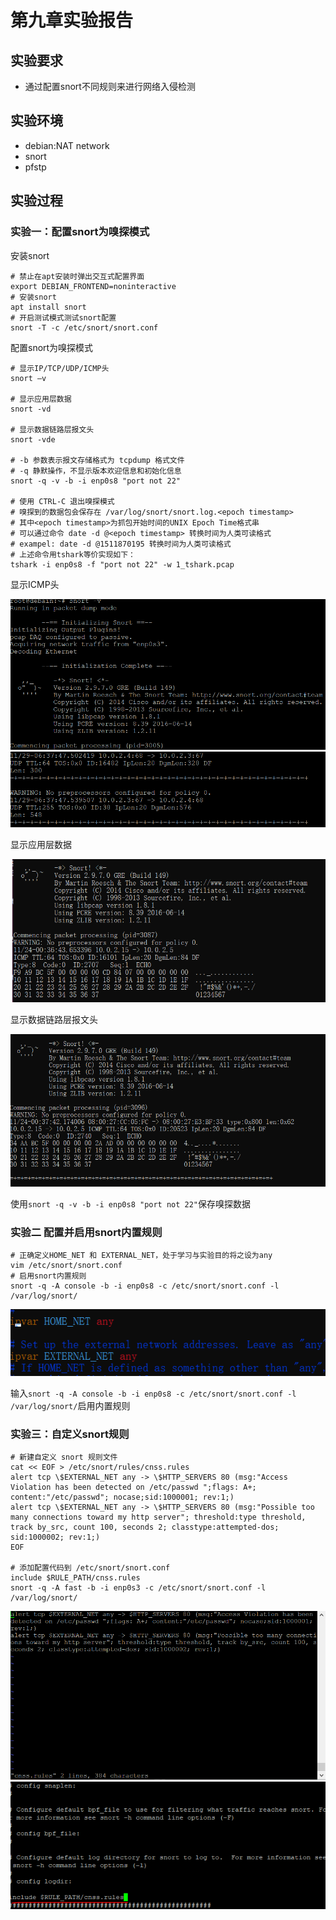 # 第九章实验报告

## 实验要求

* 通过配置snort不同规则来进行网络入侵检测

## 实验环境

* debian:NAT network
* snort
* pfstp
  
## 实验过程

### 实验一：配置snort为嗅探模式

安装snort
```
# 禁止在apt安装时弹出交互式配置界面
export DEBIAN_FRONTEND=noninteractive
# 安装snort
apt install snort
# 开启测试模式测试snort配置
snort -T -c /etc/snort/snort.conf
```

配置snort为嗅探模式
```
# 显示IP/TCP/UDP/ICMP头
snort –v

# 显示应用层数据
snort -vd

# 显示数据链路层报文头
snort -vde

# -b 参数表示报文存储格式为 tcpdump 格式文件
# -q 静默操作，不显示版本欢迎信息和初始化信息
snort -q -v -b -i enp0s8 "port not 22"

# 使用 CTRL-C 退出嗅探模式
# 嗅探到的数据包会保存在 /var/log/snort/snort.log.<epoch timestamp>
# 其中<epoch timestamp>为抓包开始时间的UNIX Epoch Time格式串
# 可以通过命令 date -d @<epoch timestamp> 转换时间为人类可读格式
# exampel: date -d @1511870195 转换时间为人类可读格式
# 上述命令用tshark等价实现如下：
tshark -i enp0s8 -f "port not 22" -w 1_tshark.pcap
```

显示ICMP头

![](./IMG/snort_v.png)
![](./IMG/ICMP.png)

显示应用层数据

![](./IMG/snort_vd.png)

显示数据链路层报文头

![](./IMG/snort_vde.png)

使用`snort -q -v -b -i enp0s8 "port not 22"`保存嗅探数据
### 实验二 配置并启用snort内置规则

```
# 正确定义HOME_NET 和 EXTERNAL_NET，处于学习与实验目的将之设为any
vim /etc/snort/snort.conf
# 启用snort内置规则
snort -q -A console -b -i enp0s8 -c /etc/snort/snort.conf -l /var/log/snort/
```

![](./IMG/any.png)

输入`snort -q -A console -b -i enp0s8 -c /etc/snort/snort.conf -l /var/log/snort/`启用内置规则

### 实验三：自定义snort规则
```
# 新建自定义 snort 规则文件
cat << EOF > /etc/snort/rules/cnss.rules
alert tcp \$EXTERNAL_NET any -> \$HTTP_SERVERS 80 (msg:"Access Violation has been detected on /etc/passwd ";flags: A+; content:"/etc/passwd"; nocase;sid:1000001; rev:1;)
alert tcp \$EXTERNAL_NET any -> \$HTTP_SERVERS 80 (msg:"Possible too many connections toward my http server"; threshold:type threshold, track by_src, count 100, seconds 2; classtype:attempted-dos; sid:1000002; rev:1;)
EOF

# 添加配置代码到 /etc/snort/snort.conf
include $RULE_PATH/cnss.rules
snort -q -A fast -b -i enp0s3 -c /etc/snort/snort.conf -l /var/log/snort/
```

![](./IMG/cat.png)
![](./IMG/conf.png)